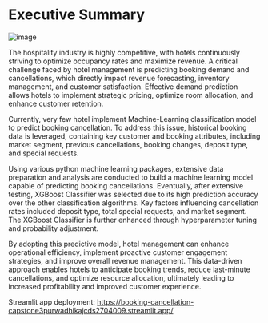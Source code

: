# Executive Summary
![image](https://github.com/user-attachments/assets/aca2742b-9074-48b8-ae62-19c2822a91aa)

The hospitality industry is highly competitive, with hotels continuously striving to optimize occupancy rates and maximize revenue. A critical challenge faced by hotel management is predicting booking demand and cancellations, which directly impact revenue forecasting, inventory management, and customer satisfaction. Effective demand prediction allows hotels to implement strategic pricing, optimize room allocation, and enhance customer retention.

Currently, very few hotel implement Machine-Learning classification model to predict booking cancellation. To address this issue, historical booking data is leveraged, containing key customer and booking attributes, including market segment, previous cancellations, booking changes, deposit type, and special requests.

Using various python machine learning packages, extensive data preparation and analysis are conducted to build a machine learning model capable of predicting booking cancellations. Eventually, after extensive testing, XGBoost Classifier was selected due to its high prediction accuracy over the other classification algorithms. Key factors influencing cancellation rates included deposit type, total special requests, and market segment. The XGBoost Classifier is further enhanced through hyperparameter tuning and probability adjustment.

By adopting this predictive model, hotel management can enhance operational efficiency, implement proactive customer engagement strategies, and improve overall revenue management. This data-driven approach enables hotels to anticipate booking trends, reduce last-minute cancellations, and optimize resource allocation, ultimately leading to increased profitability and improved customer experience.

Streamlit app deployment: https://booking-cancellation-capstone3purwadhikajcds2704009.streamlit.app/

